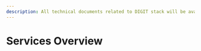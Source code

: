 ```yaml
---
description: All technical documents related to DIGIT stack will be available here.
---
```


# Services Overview

